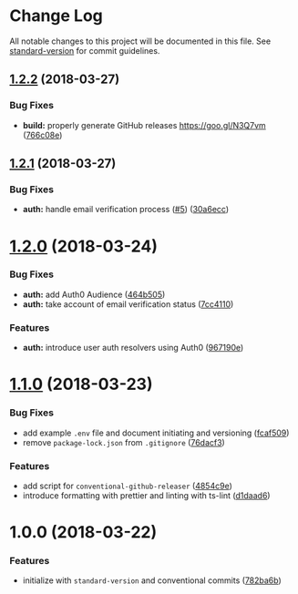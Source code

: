 # Change Log

All notable changes to this project will be documented in this file. See [standard-version](https://github.com/conventional-changelog/standard-version) for commit guidelines.

## [1.2.2](https://github.com/coformatique/prisma-auth0-starter/compare/v1.2.1...v1.2.2) (2018-03-27)


### Bug Fixes

* **build:** properly generate GitHub releases https://goo.gl/N3Q7vm ([766c08e](https://github.com/coformatique/prisma-auth0-starter/commit/766c08e))



<a name="1.2.1"></a>
## [1.2.1](https://github.com/coformatique/prisma-auth0-starter/compare/v1.2.0...v1.2.1) (2018-03-27)


### Bug Fixes

* **auth:** handle email verification process ([#5](https://github.com/coformatique/prisma-auth0-starter/issues/5)) ([30a6ecc](https://github.com/coformatique/prisma-auth0-starter/commit/30a6ecc))



<a name="1.2.0"></a>
# [1.2.0](https://github.com/coformatique/prisma-auth0-starter/compare/v1.1.0...v1.2.0) (2018-03-24)


### Bug Fixes

* **auth:** add Auth0 Audience ([464b505](https://github.com/coformatique/prisma-auth0-starter/commit/464b505))
* **auth:** take account of email verification status ([7cc4110](https://github.com/coformatique/prisma-auth0-starter/commit/7cc4110))


### Features

* **auth:** introduce user auth resolvers using Auth0 ([967190e](https://github.com/coformatique/prisma-auth0-starter/commit/967190e))



<a name="1.1.0"></a>
# [1.1.0](https://github.com/coformatique/prisma-auth0-starter/compare/v1.0.0...v1.1.0) (2018-03-23)


### Bug Fixes

* add example `.env` file and document initiating and versioning ([fcaf509](https://github.com/coformatique/prisma-auth0-starter/commit/fcaf509))
* remove `package-lock.json` from `.gitignore` ([76dacf3](https://github.com/coformatique/prisma-auth0-starter/commit/76dacf3))


### Features

* add script for `conventional-github-releaser` ([4854c9e](https://github.com/coformatique/prisma-auth0-starter/commit/4854c9e))
* introduce formatting with prettier and linting with ts-lint ([d1daad6](https://github.com/coformatique/prisma-auth0-starter/commit/d1daad6))



<a name="1.0.0"></a>
# 1.0.0 (2018-03-22)


### Features

* initialize with `standard-version` and conventional commits ([782ba6b](https://github.com/coformatique/prisma-auth0-starter/commit/782ba6b))
